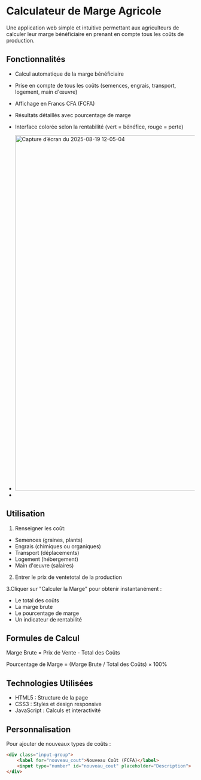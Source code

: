 # Calculateur de Marge Agricole 

Une application web simple et intuitive permettant aux agriculteurs de calculer leur marge bénéficiaire en prenant en compte tous les coûts de production.

##  Fonctionnalités

-  Calcul automatique de la marge bénéficiaire
-  Prise en compte de tous les coûts (semences, engrais, transport, logement, main d'œuvre)
-  Affichage en Francs CFA (FCFA)
-  Résultats détaillés avec pourcentage de marge
-  Interface colorée selon la rentabilité (vert = bénéfice, rouge = perte)
-  <img width="807" height="947" alt="Capture d’écran du 2025-08-19 12-05-04" src="https://github.com/user-attachments/assets/0d15c0a2-44cb-4e8b-b8ef-99def94670f7" />

-  

##  Utilisation

1.  Renseigner les coût:
   - Semences (graines, plants)
   - Engrais (chimiques ou organiques)
   - Transport (déplacements)
   - Logement (hébergement)
   - Main d'œuvre (salaires)

2. Entrer le prix de ventetotal de la production


3.Cliquer sur "Calculer la Marge" pour obtenir instantanément :
   - Le total des coûts
   - La marge brute
   - Le pourcentage de marge
   - Un indicateur de rentabilité

## Formules de Calcul

  Marge Brute = Prix de Vente - Total des Coûts

 Pourcentage de Marge = (Marge Brute / Total des Coûts) × 100%

##  Technologies Utilisées

- HTML5 : Structure de la page
- CSS3 : Styles et design responsive
- JavaScript : Calculs et interactivité

##  Personnalisation

Pour ajouter de nouveaux types de coûts :
```html
<div class="input-group">
    <label for="nouveau_cout">Nouveau Coût (FCFA)</label>
    <input type="number" id="nouveau_cout" placeholder="Description">
</div>

